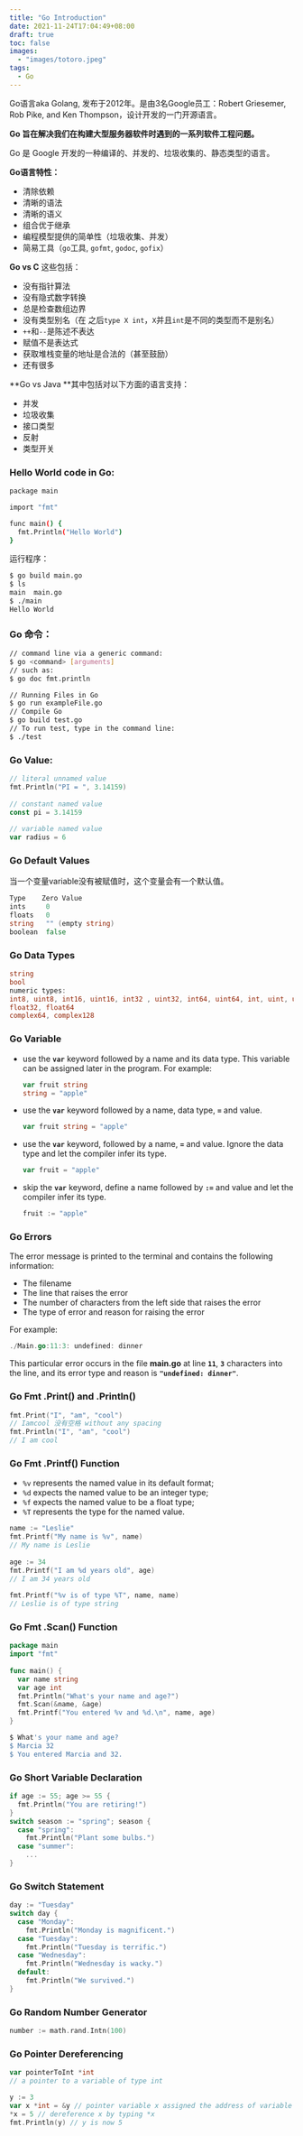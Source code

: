 ```yaml
---
title: "Go Introduction"
date: 2021-11-24T17:04:49+08:00
draft: true
toc: false
images:
  - "images/totoro.jpeg"
tags: 
  - Go
---
```


Go语言aka Golang, 发布于2012年。是由3名Google员工：Robert Griesemer, Rob Pike, and Ken Thompson，设计开发的一门开源语言。

**Go 旨在解决我们在构建大型服务器软件时遇到的一系列软件工程问题。**

Go 是 Google 开发的一种编译的、并发的、垃圾收集的、静态类型的语言。

**Go语言特性：**

- 清除依赖
- 清晰的语法
- 清晰的语义
- 组合优于继承
- 编程模型提供的简单性（垃圾收集、并发）
- 简易工具（`go`工具, `gofmt`, `godoc`, `gofix`）

**Go vs C** 这些包括：

- 没有指针算法
- 没有隐式数字转换
- 总是检查数组边界
- 没有类型别名（在 之后`type X int`，`X`并且`int`是不同的类型而不是别名）
- `++`和`--`是陈述不表达
- 赋值不是表达式
- 获取堆栈变量的地址是合法的（甚至鼓励）
- 还有很多

**Go vs  Java **其中包括对以下方面的语言支持：

- 并发
- 垃圾收集
- 接口类型
- 反射
- 类型开关

### Hello World code in Go:

```bash
package main

import "fmt"

func main() {
  fmt.Println("Hello World")
}
```

运行程序：

```bash
$ go build main.go
$ ls
main  main.go
$ ./main
Hello World
```

### Go 命令：

```bash
// command line via a generic command:
$ go <command> [arguments]
// such as:
$ go doc fmt.println
```

```bash
// Running Files in Go
$ go run exampleFile.go
// Compile Go
$ go build test.go
// To run test, type in the command line:
$ ./test
```

### Go Value:

```go
// literal unnamed value
fmt.Println("PI = ", 3.14159)
 
// constant named value
const pi = 3.14159
 
// variable named value
var radius = 6
```

### Go Default Values

当一个变量variable没有被赋值时，这个变量会有一个默认值。

```go
Type    Zero Value
ints     0
floats   0
string   "" (empty string)
boolean  false
```

### Go Data Types

```go
string
bool
numeric types:
int8, uint8, int16, uint16, int32 , uint32, int64, uint64, int, uint, uintptr
float32, float64
complex64, complex128
```

### Go Variable

- use the  **`var`**  keyword followed by a name and its data type. This variable can be assigned later in the program. For example:

  ```go
  var fruit string
  string = "apple"
  ```

- use the   **`var`** keyword followed by a name, data type, **`=`** and value.

  ```go
  var fruit string = "apple"
  ```

- use the   **`var`**  keyword, followed by a name, **`=`** and value. Ignore the data type and let the compiler infer its type.

  ```go
  var fruit = "apple"
  ```

- skip the  **`var`** keyword, define a name followed by **`:=`** and value and let the compiler infer its type.

  ```go
  fruit := "apple"
  ```

### Go Errors

The error message is printed to the terminal and contains the following information:

- The filename
- The line that raises the error
- The number of characters from the left side that raises the error
- The type of error and reason for raising the error

For example:

```go
./Main.go:11:3: undefined: dinner
```

This particular error occurs in the file **main.go** at line **`11`**, **`3`** characters into the line, and its error type and reason is **`"undefined: dinner"`**.

### Go Fmt .Print() and .Println()

```go
fmt.Print("I", "am", "cool")
// Iamcool 没有空格 without any spacing
fmt.Println("I", "am", "cool")
// I am cool 
```

### Go Fmt .Printf() Function

- `%v` represents the named value in its default format;
- `%d` expects the named value to be an integer type;
- `%f` expects the named value to be a float type;
- `%T` represents the type for the named value.

```go
name := "Leslie"
fmt.Printf("My name is %v", name)
// My name is Leslie
 
age := 34
fmt.Printf("I am %d years old", age)
// I am 34 years old
 
fmt.Printf("%v is of type %T", name, name)
// Leslie is of type string
```

### Go Fmt .Scan() Function

```go
package main
import "fmt"
 
func main() {
  var name string
  var age int
  fmt.Println("What's your name and age?")
  fmt.Scan(&name, &age)
  fmt.Printf("You entered %v and %d.\n", name, age)
}
```

```bash
$ What's your name and age?
$ Marcia 32
$ You entered Marcia and 32.
```

### Go Short Variable Declaration

```go
if age := 55; age >= 55 {
  fmt.Println("You are retiring!")
}
switch season := "spring"; season {
  case "spring":
    fmt.Println("Plant some bulbs.")
  case "summer":
    ...
}
```

### Go Switch Statement

```go
day := "Tuesday"
switch day {
  case "Monday":
    fmt.Println("Monday is magnificent.")
  case "Tuesday":
    fmt.Println("Tuesday is terrific.")
  case "Wednesday":
    fmt.Println("Wednesday is wacky.")
  default:
    fmt.Println("We survived.")
}
```

### Go Random Number Generator

```go
number := math.rand.Intn(100)
```

### Go Pointer Dereferencing

```go
var pointerToInt *int 
// a pointer to a variable of type int

y := 3
var x *int = &y // pointer variable x assigned the address of variable y
*x = 5 // dereference x by typing *x
fmt.Println(y) // y is now 5
```



